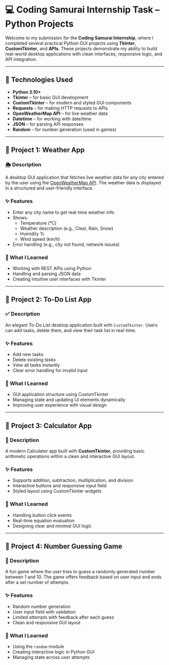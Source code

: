 # 💻 Coding Samurai Internship Task – Python Projects

Welcome to my submission for the **Coding Samurai Internship**, where I completed several practical Python GUI projects using **Tkinter**, **CustomTkinter**, and **APIs**. These projects demonstrate my ability to build real-world desktop applications with clean interfaces, responsive logic, and API integration.

---

## 🚀 Technologies Used

- **Python 3.10+**
- **Tkinter** – for basic GUI development
- **CustomTkinter** – for modern and styled GUI components
- **Requests** – for making HTTP requests to APIs
- **OpenWeatherMap API** – for live weather data
- **Datetime** – for working with date/time
- **JSON** – for parsing API responses
- **Random** – for number generation (used in games)

---

## 📌 Project 1: Weather App

### 🌦 Description

A desktop GUI application that fetches live weather data for any city entered by the user using the [OpenWeatherMap API](https://openweathermap.org/api). The weather data is displayed in a structured and user-friendly interface.

### ✨ Features

- Enter any city name to get real-time weather info
- Shows:
  - Temperature (°C)
  - Weather description (e.g., Clear, Rain, Snow)
  - Humidity %
  - Wind speed (km/h)
- Error handling (e.g., city not found, network issues)

### 🧠 What I Learned

- Working with REST APIs using Python
- Handling and parsing JSON data
- Creating intuitive user interfaces with Tkinter

---

## 📌 Project 2: To-Do List App

### ✅ Description

An elegant To-Do List desktop application built with `CustomTkinter`. Users can add tasks, delete them, and view their task list in real-time.

### ✨ Features

- Add new tasks
- Delete existing tasks
- View all tasks instantly
- Clear error handling for invalid input

### 🧠 What I Learned

- GUI application structure using CustomTkinter
- Managing state and updating UI elements dynamically
- Improving user experience with visual design

---

## 📌 Project 3: Calculator App

### 🧮 Description

A modern Calculator app built with **CustomTkinter**, providing basic arithmetic operations within a clean and interactive GUI layout.

### ✨ Features

- Supports addition, subtraction, multiplication, and division
- Interactive buttons and responsive input field
- Styled layout using CustomTkinter widgets

### 🧠 What I Learned

- Handling button click events
- Real-time equation evaluation
- Designing clear and minimal GUI logic

---

## 📌 Project 4: Number Guessing Game

### 🎲 Description

A fun game where the user tries to guess a randomly generated number between 1 and 10. The game offers feedback based on user input and ends after a set number of attempts.

### ✨ Features

- Random number generation
- User input field with validation
- Limited attempts with feedback after each guess
- Clean and responsive GUI layout

### 🧠 What I Learned

- Using the `random` module
- Creating interactive logic in Python GUI
- Managing state across user attempts


